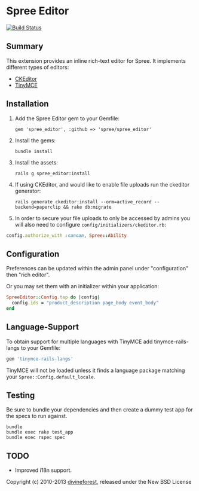 # Spree Editor

[![Build Status](https://travis-ci.org/spree/spree_editor.png?branch=2-0-stable)](https://travis-ci.org/spree/spree_editor)

## Summary

This extension provides an inline rich-text editor for Spree. It implements different types of editors:

- [CKEditor](http://ckeditor.com/)
- [TinyMCE](http://www.tinymce.com/)

## Installation

1. Add the Spree Editor gem to your Gemfile:

    `gem 'spree_editor', :github => 'spree/spree_editor'`

2. Install the gems:

    `bundle install`

3. Install the assets:

    `rails g spree_editor:install`

4. If using CKEditor, and would like to enable file uploads run the ckeditor generator:

    `rails generate ckeditor:install --orm=active_record --backend=paperclip && rake db:migrate`

5. In order to secure your file uploads to only be accessed by admins you will also need to configure `config/initializers/ckeditor.rb`:

```ruby
config.authorize_with :cancan, Spree::Ability
```

## Configuration

Preferences can be updated within the admin panel under "configuration" then "rich editor".

Or you may set them with an initializer within your application:

```ruby
SpreeEditor::Config.tap do |config|
  config.ids = "product_description page_body event_body"
end
```

## Language-Support

To obtain support for multiple languages with TinyMCE add tinymce-rails-langs to your Gemfile:

```ruby
gem 'tinymce-rails-langs'
```

TinyMCE will not be loaded unless it finds a language package matching your `Spree::Config.default_locale`.

## Testing

Be sure to bundle your dependencies and then create a dummy test app for the specs to run against.

```
bundle
bundle exec rake test_app
bundle exec rspec spec
```

## TODO

* Improved i18n support.

Copyright (c) 2010-2013 [divineforest](https://github.com/divineforest), released under the New BSD License
